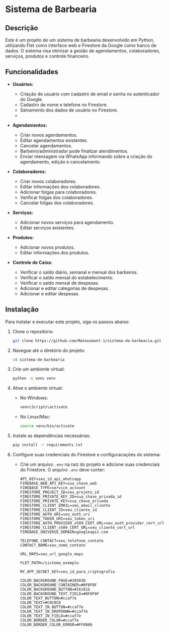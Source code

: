 # Sistema de Barbearia

## Descrição

Este é um projeto de um sistema de barbearia desenvolvido em Python, utilizando Flet como interface web e Firestore da Google como banco de dados. O sistema visa otimizar a gestão de agendamentos, colaboradores, serviços, produtos e controle financeiro.

## Funcionalidades

- **Usuários:**
  - Criação de usuário com cadastro de email e senha no autenticador do Google.
  - Cadastro de nome e telefone no Firestore.
  - Salvamento dos dados de usuário no Firestore.
  - 
- **Agendamentos:**
  - Criar novos agendamentos.
  - Editar agendamentos existentes.
  - Cancelar agendamentos.
  - Barbeiro/administrador pode finalizar atendimentos.
  - Enviar mensagem via WhatsApp informando sobre a criação do agendamento, edição e cancelamento.
  
- **Colaboradores:**
  - Criar novos colaboradores.
  - Editar informações dos colaboradores.
  - Adicionar folgas para colaboradores.
  - Verificar folgas dos colaboradores.
  - Cancelar folgas dos colaboradores.

- **Serviços:**
  - Adicionar novos serviços para agendamento.
  - Editar serviços existentes.

- **Produtos:**
  - Adicionar novos produtos.
  - Editar informações dos produtos.

- **Controle de Caixa:**
  - Verificar o saldo diário, semanal e mensal dos barbeiros.
  - Verificar o saldo mensal do estabelecimento.
  - Verificar o saldo mensal de despesas.
  - Adicionar e editar categorias de despesas.
  - Adicionar e editar despesas.

## Instalação

Para instalar e executar este projeto, siga os passos abaixo:

1. Clone o repositório:
    ```bash
    git clone https://github.com/Mateusmont-1/sistema-de-barbearia.git
    ```

2. Navegue até o diretório do projeto:
    ```bash
    cd sistema-de-barbearia
    ```

3. Crie um ambiente virtual:
    ```bash
    python -m venv venv
    ```

4. Ative o ambiente virtual:

    - No Windows:
      ```bash
      venv\Scripts\activate
      ```
    - No Linux/Mac:
      ```bash
      source venv/bin/activate
      ```

5. Instale as dependências necessárias:
    ```bash
    pip install -r requirements.txt
    ```

6. Configure suas credenciais do Firestore e configuracações do sistema:
    - Crie um arquivo `.env` na raiz do projeto e adicione suas credenciais do Firestore. O arquivo `.env` deve conter:
      ```
      API_KEY=seu_id_api_whatsapp
      FIREBASE_WEB_API_KEY=sua_chave_web
      FIREBASE_TYPE=service_account
      FIRESTORE_PROJECT_ID=seu_projeto_id
      FIRESTORE_PRIVATE_KEY_ID=sua_chave_privada_id
      FIRESTORE_PRIVATE_KEY=sua_chave_privada
      FIRESTORE_CLIENT_EMAIL=seu_email_cliente
      FIRESTORE_CLIENT_ID=seu_cliente_id
      FIRESTORE_AUTH_URI=seu_auth_uri
      FIRESTORE_TOKEN_URI=seu_token_uri
      FIRESTORE_AUTH_PROVIDER_x509_CERT_URL=seu_auth_provider_cert_url
      FIRESTORE_CLIENT_x509_CERT_URL=seu_cliente_cert_url
      FIREBASE_UNIVERSE_DOMAIN=googleapis.com

      TELEFONE_CONTACT=seu_telefone_contato
      CONTACT_NAME=seu_nome_contato

      URL_MAPS=seu_url_google_maps

      FLET_PATH=/sistema_exemplo

      MY_APP_SECRET_KEY=seu_id_para_criptografia
      
      COLOR_BACKGROUND_PAGE=#303030
      COLOR_BACKGROUND_CONTAINER=#0F0F0F
      COLOR_BACKGROUND_BUTTON=#16181b
      COLOR_BACKGROUND_TEXT_FIELD=#0F0F0F
      COLOR_TEXT_BUTTON=#ccaf7e
      COLOR_TEXT=#C0C0C0
      COLOR_TEXT_IN_BUTTON=#ccaf7e
      COLOR_TEXT_IN_DROPDOWN=#ccaf7e
      COLOR_TEXT_IN_FIELD=#ccaf7e
      COLOR_BORDER_COLOR=#ccaf7e
      COLOR_BORDER_COLOR_ERROR=#FF0000
      ```

